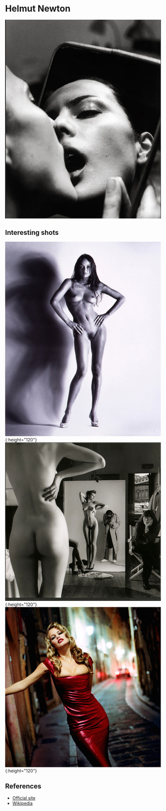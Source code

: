 # Helmut Newton

![01](photos/helmut-newton-02.jpg)


## Interesting shots

![01](photos/helmut-newton-01.jpg){:height="120"}
![03](photos/helmut-newton-03.jpg){:height="120"}
![10](photos/helmut-newton-10.jpg){:height="120"}


## References

* [Official site](http://www.helmutnewton.com)
* [Wikipedia](https://en.wikipedia.org/wiki/Helmut_Newton)